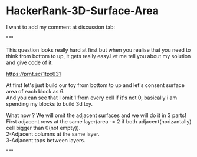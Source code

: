 # HackerRank-3D-Surface-Area
I want to add my comment at discussion tab:

"""

This question looks really hard at first but when you realise that you need to think from bottom to up, it gets really easy.Let me tell you about my solution and give code of it.
</br>

https://prnt.sc/1tpx631

At first let's just build our toy from bottom to up and let's consent surface area of each block as 6.</br>
And you can see that I omit 1 from every cell if it's not 0, basically i am spending my blocks to build 3d toy.</br>

What now ? We will omit the adjacent surfaces and we will do it in 3 parts!</br>
First adjacent rows at the same layer(area -= 2 if both adjacent(horizantally) cell bigger than 0(not empty)).</br>
2-Adjacent columns at the same layer.</br>
3-Adjacent tops between layers.</br>

	
"""
